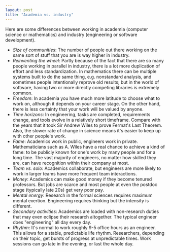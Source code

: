 ```yaml
---
layout: post
title: "Academia vs. industry"
---
```


Here are some differences between working in academia (computer science or
mathematics) and industry (engineering or software development).

* _Size of communities_: The number of people out there working on the same
  sort of stuff that you are is way higher in industry.
* _Reinventing the wheel_: Partly because of the fact that there are so many
  people working in parallel in industry, there is a lot more duplication of
  effort and less standardization. In mathematics there can be
  multiple systems built to do the same thing, e.g. nonstandard analysis, and
  sometimes people intentionally reprove old results; but in the world of
  software, having two or more directly competing libraries is extremely
  common.
* _Freedom_: In academia you have much more latitude to choose what to work on,
  although it depends on your career stage.
  On the other hand, there is less certainty that your work will be valued
  by anyone.
* _Time horizons_: In engineering, tasks are completed, requirements change,
  and tools evolve in a relatively short timeframe.
  Compare with the years that it took Sir Andrew Wiles to prove Fermat's Last
  Theorem.
  Also, the slower rate of change in science means it's easier to keep up with
  other people's work.
* _Fame_: Academics work in public, engineers work in private. Mathematicians
  such as A. Wiles have a real chance to achieve a kind of fame: to be publicly
  known for one's work by many people and for a long time. The vast majority of
  engineers, no matter how skilled they are, can have recognition within their
  company at most.
* _Team vs. solo_: Academics collaborate, but engineers are more likely to
  work in larger teams have more frequent team interactions.
* _Money_: Academics can make good money if they become tenured professors.
  But jobs are scarce and most people at even the postdoc stage (typically
  late 20s) get very poor pay.
* _Mental energy_: Research in the formal sciences requires
  maximum mental exertion. Engineering requires thinking but the intensity
  is different.
* _Secondary activities_: Academics are loaded with non-research duties
  that may even eclipse their research altogether. The typical engineer does
  "engineering" all day every day.
* _Rhythm_: It's normal to work roughly 9-5 office hours as an engineer.
  This allows for a stable, predictable life rhythm. Researchers, depending
  on their topic, get bursts of progress at unpredictable times. Work sessions
  can go late in the evening, or last the whole day.

